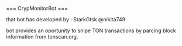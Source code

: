 === CrypMonitorBot ===

that bot has developed by : StarkGtsk @nikita749

bot provides an oportunity to snipe TON transactions by parcing block information from tonscan.org.

